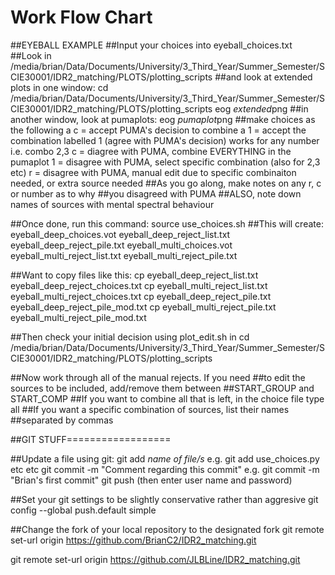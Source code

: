 # Work Flow Chart

##EYEBALL EXAMPLE
##Input your choices into eyeball_choices.txt
##Look in /media/brian/Data/Documents/University/3_Third_Year/Summer_Semester/SCIE30001/IDR2_matching/PLOTS/plotting_scripts
##and look at extended plots in one window:
cd /media/brian/Data/Documents/University/3_Third_Year/Summer_Semester/SCIE30001/IDR2_matching/PLOTS/plotting_scripts
eog *extended*png
##in another window, look at pumaplots:
eog *pumaplot*png
##make choices as the following
a c = accept PUMA's decision to combine
a 1 = accept the combination labelled 1 (agree with PUMA's decision)
      works for any number i.e. combo 2,3
c = diagree with PUMA, combine EVERYTHING in the pumaplot
1 = disagree with PUMA, select specific combination (also for 2,3
    etc)
r = disagree with PUMA, manual edit due to specific combinaiton
    needed, or extra source needed
##As you go along, make notes on any r, c or number as to why
##you disagreed with PUMA
##ALSO, note down names of sources with mental spectral behaviour

##Once done, run this command:
source use_choices.sh
##This will create:
eyeball_deep_choices.vot 
eyeball_deep_reject_list.txt  
eyeball_deep_reject_pile.txt
eyeball_multi_choices.vot 
eyeball_multi_reject_list.txt
eyeball_multi_reject_pile.txt

##Want to copy files like this:
cp eyeball_deep_reject_list.txt eyeball_deep_reject_choices.txt
cp eyeball_multi_reject_list.txt eyeball_multi_reject_choices.txt
cp eyeball_deep_reject_pile.txt eyeball_deep_reject_pile_mod.txt
cp eyeball_multi_reject_pile.txt eyeball_multi_reject_pile_mod.txt

##Then check your initial decision using plot_edit.sh in 
cd /media/brian/Data/Documents/University/3_Third_Year/Summer_Semester/SCIE30001/IDR2_matching/PLOTS/plotting_scripts

##Now work through all of the manual rejects. If you need
##to edit the sources to be included, add/remove them between
##START_GROUP and START_COMP
##If you want to combine all that is left, in the choice file type
all
##If you want a specific combination of sources, list their names
##separated by commas





##GIT STUFF==================

##Update a file using git:
git add *name of file/s* e.g. git add use_choices.py etc etc
git commit -m "Comment regarding this commit" e.g. git commit -m "Brian's first commit"
git push (then enter user name and password)


##Set your git settings to be slightly conservative rather than aggresive
git config --global push.default simple

##Change the fork of your local repository to the designated fork
git remote set-url origin https://github.com/BrianC2/IDR2_matching.git


git remote set-url origin https://github.com/JLBLine/IDR2_matching.git
